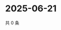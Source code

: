# 2025-06-21

共 0 条

<!-- BEGIN ZHIHUQUESTIONS -->
<!-- 最后更新时间 Sat Jun 21 2025 22:10:01 GMT+0800 (China Standard Time) -->

<!-- END ZHIHUQUESTIONS -->
